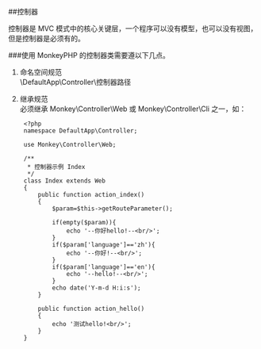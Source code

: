 ##控制器

控制器是 MVC 模式中的核心关键层，一个程序可以没有模型，也可以没有视图，但是控制器是必须有的。

###使用 MonkeyPHP 的控制器类需要遵以下几点。

1. 命名空间规范  
\DefaultApp\Controller\控制器路径

2. 继承规范  
必须继承 Monkey\Controller\Web 或 Monkey\Controller\Cli 之一，如：

	    <?php
	    namespace DefaultApp\Controller;
	     
	    use Monkey\Controller\Web;
	     
	    /**
	     * 控制器示例 Index
	     */
	    class Index extends Web
		{
		    public function action_index()
		    {
			    $param=$this->getRouteParameter();

			    if(empty($param)){
			    	echo '--你好hello!--<br/>';
			    }
			    if($param['language']=='zh'){
			    	echo '--你好!--<br/>';
			    }
			    if($param['language']=='en'){
			    	echo '--hello!--<br/>';
			    }
			    echo date('Y-m-d H:i:s');
		    }
		     
		    public function action_hello()
		    {
		    	echo '测试hello!<br/>';
		    }
	    }